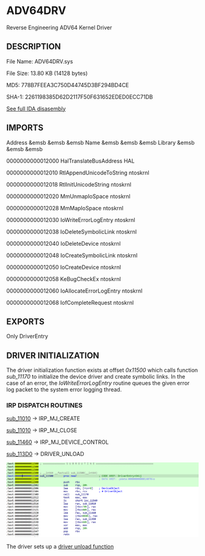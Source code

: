 # ADV64DRV
 Reverse Engineering ADV64 Kernel Driver

 ## DESCRIPTION

File Name: ADV64DRV.sys

File Size: 13.80 KB (14128 bytes)

MD5: 778B7FEEA3C750D44745D3BF294BD4CE

SHA-1: 2261198385D62D2117F50F631652EDED0ECC71DB


[See full IDA disasembly](ida.asm)




## IMPORTS

Address &emsb &emsb &emsb Name	&emsb &emsb &emsb Library &emsb &emsb &emsb

0000000000012000		HalTranslateBusAddress	    HAL

0000000000012010		RtlAppendUnicodeToString	ntoskrnl

0000000000012018		RtlInitUnicodeString	    ntoskrnl

0000000000012020		MmUnmapIoSpace	            ntoskrnl

0000000000012028		MmMapIoSpace	            ntoskrnl

0000000000012030		IoWriteErrorLogEntry	    ntoskrnl

0000000000012038		IoDeleteSymbolicLink	    ntoskrnl

0000000000012040		IoDeleteDevice	            ntoskrnl

0000000000012048		IoCreateSymbolicLink	    ntoskrnl

0000000000012050		IoCreateDevice	            ntoskrnl

0000000000012058		KeBugCheckEx	            ntoskrnl

0000000000012060		IoAllocateErrorLogEntry	    ntoskrnl

0000000000012068		IofCompleteRequest	        ntoskrnl


## EXPORTS
Only DriverEntry


## DRIVER INITIALIZATION
The driver initialization function exists at offset *0x11500* which calls function *sub_11170* to initialize the device driver and create symbolic links. In the case of an error, the *IoWriteErrorLogEntry* routine queues the given error log packet to the system error logging thread.

### IRP DISPATCH ROUTINES

[sub_11010](sub_11010.asm) -> IRP_MJ_CREATE 

[sub_11010](sub_11010.asm) -> IRP_MJ_CLOSE

[sub_11460](sub_11460.asm) -> IRP_MJ_DEVICE_CONTROL

[sub_113D0](sub_113D0.asm) -> DRIVER_UNLOAD

![alt text](dispatch_routines.png)

The driver sets up a [driver unload function](driverunload.com) 


